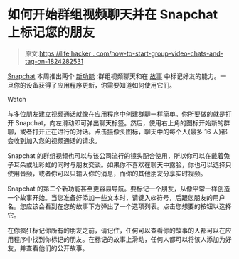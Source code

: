 # 如何开始群组视频聊天并在 Snapchat 上标记您的朋友

> 原文:[https://life hacker . com/how-to-start-group-video-chats-and-tag-on-1824282531](https://lifehacker.com/how-to-start-group-video-chats-and-tag-your-friends-on-1824282531)

[Snapchat](https://lifehacker.com/its-time-to-stop-using-snapchat-unless-youre-a-teen-1821919274) 本周推出两个 [新功能](https://www.snap.com/en-US/news/post/introducing-group-video-chat/) :群组视频聊天和在 [故事](https://lifehacker.com/how-to-share-snapchat-stories-outside-the-app-1822338322) 中标记好友的能力。一旦你的设备获得了应用程序更新，你需要知道如何使用它们。

Watch

与多位朋友建立视频通话就像在应用程序中创建群聊一样简单。你所要做的就是打开 Snapchat，向左滑动即可弹出聊天标签。然后，使用右上角的图标开始新的群聊，或者打开正在进行的对话。点击摄像头图标，聊天中的每个人(最多 16 人)都会收到加入您的视频通话的请求。

Snapchat 的群组视频也可以与该公司流行的镜头配合使用，所以你可以在戴着兔子耳朵或吐彩虹的同时与朋友交谈。如果你不喜欢在聊天中露脸，你也可以选择只使用音频，或者你可以只输入你的消息，而你的其他朋友分享实时视频。

Snapchat 的第二个新功能甚至更容易导航。要标记一个朋友，从像平常一样创造一个故事开始。当您准备好添加一些文本时，请键入@符号，后跟您朋友的用户名。您应该会看到在您的故事下方弹出了一个选项列表。点击您想要的按钮以选择它。

在你疯狂标记你所有的朋友之前，请记住，任何可以查看你的故事的人都可以在应用程序中找到你标记的朋友。在标记的故事上滑动，任何人都可以将该人添加为好友，并查看他们的公开故事。